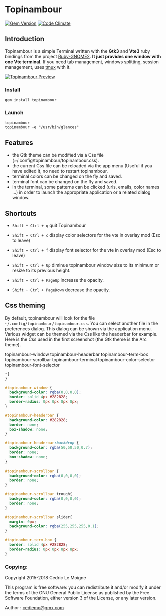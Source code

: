 # Topinambour

[![Gem Version](https://badge.fury.io/rb/topinambour.svg)](https://badge.fury.io/rb/topinambour)
[![Code Climate](https://codeclimate.com/github/cedlemo/topinambour/badges/gpa.svg)](https://codeclimate.com/github/cedlemo/topinambour)

## Introduction
Topinambour is a simple Terminal written with the **Gtk3** and **Vte3** ruby bindings from the project [Ruby-GNOME2](https://github.com/ruby-gnome2/ruby-gnome2).
**It just provides one window with one Vte terminal.**
If you need tab management, windows splitting, session management, uses [tmux](https://github.com/tmux/tmux/wiki) with it.

<a href="https://raw.github.com/cedlemo/topinambour/master/topinambour_tmux.png"><img src="https://raw.github.com/cedlemo/topinambour/master/topinambour_tmux.png" alt="Topinambour Preview"></a>

### Install

    gem install topinambour

### Launch

    topinambour
    topinambour -e "/usr/bin/glances"

## Features

*    the Gtk theme can be modified via a Css file (~/.config/topinambour/topinambour.css).
*    the current Css file can be reloaded via the app menu (Useful if you have edited it, no need to
restart topinambour.
*    terminal colors can be changed on the fly and saved.
*    terminal font can be changed on the fly and saved.
*    in the terminal, some patterns can be clicked (urls, emails, color names ...)
in order to launch the appropriate application or a related dialog window.

## Shortcuts

*    `Shift + Ctrl + q` quit Topinambour

*    `Shift + Ctrl + c` display color selectors for the vte in overlay mod (Esc to leave)

*    `Shift + Ctrl + f` display font selector for the vte in overlay mod (Esc to leave)

*    `Shift + Ctrl + Up` diminue topinambour window size to its minimum or resize to its previous height.

*    `Shift + Ctrl + PageUp` increase the opacity.

*    `Shift + Ctrl + PageDown` decrease the opacity.

## Css theming

By default, topinambour will look for the file `~/.config/topinambour/topinambour.css`. You can select another file in the preferences dialog. This dialog can be shown via the application menu.
Various widget can be themed via the Css like the headerbar for example. Here is the Css used in the first screenshot (the Gtk theme is the Arc theme).

topinambour-window
topinambour-headerbar
topinambour-term-box
topinambour-scrollbar
topinambour-terminal
topinambour-color-selector
topinambour-font-selector

```css
*{
}

#topinambour-window {
  background-color: rgba(0,0,0,0);
  border: solid 4px #282828;
  border-radius: 0px 0px 8px 8px;
}

#topinambour-headerbar {
  background-color: #282828;
  border: none;
  box-shadow: none;
}

#topinambour-headerbar:backdrop {
  background-color: rgba(50,50,50,0.7);
  border: none;
  box-shadow: none;
}

#topinambour-scrollbar {
  background-color: rgba(0,0,0,0);
  border: none;
}

#topinambour-scrollbar trough{
  background-color: rgba(0,0,0,0);
  border: none;
}

#topinambour-scrollbar slider{
  margin: 0px;
  background-color: rgba(255,255,255,0.1);
}

#topinambour-term-box {
  border: solid 4px #282828;
  border-radius: 0px 0px 8px 8px;
}
```

### Copying:

Copyright 2015-2018 Cedric Le Moigne

This program is free software: you can redistribute it and/or modify
it under the terms of the GNU General Public License as published by
the Free Software Foundation, either version 3 of the License, or
any later version.

Author : cedlemo@gmx.com
